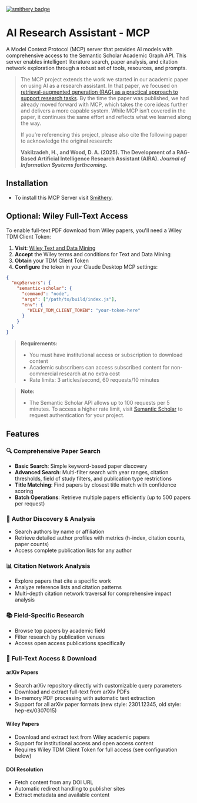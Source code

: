 [![smithery badge](https://smithery.ai/badge/@hamid-vakilzadeh/mcpsemanticscholar)](https://smithery.ai/server/@hamid-vakilzadeh/mcpsemanticscholar)

# AI Research Assistant - MCP

A Model Context Protocol (MCP) server that provides AI models with comprehensive access to the Semantic Scholar Academic Graph API. This server enables intelligent literature search, paper analysis, and citation network exploration through a robust set of tools, resources, and prompts.

> The MCP project extends the work we started in our academic paper on using AI as a research assistant. In that paper, we focused on [retrieval-augmented generation (RAG) as a practical approach to support research tasks](http://lit-review-assistant.streamlit.app/). By the time the paper was published, we had already moved forward with MCP, which takes the core ideas further and delivers a more capable system. While MCP isn’t covered in the paper, it continues the same effort and reflects what we learned along the way.
>
> If you’re referencing this project, please also cite the following paper to acknowledge the original research:
>
> <strong>Vakilzadeh, H., and Wood, D. A. (2025). The Development of a RAG-Based Artificial Intelligence Research Assistant (AIRA). <em>Journal of Information Systems forthcoming</em>.</strong>

## Installation

- To install this MCP Server visit [Smithery](https://smithery.ai/server/@hamid-vakilzadeh/mcpsemanticscholar).

## Optional: Wiley Full-Text Access

To enable full-text PDF download from Wiley papers, you'll need a Wiley TDM Client Token:

1. **Visit**: [Wiley Text and Data Mining](https://onlinelibrary.wiley.com/library-info/resources/text-and-datamining)
2. **Accept** the Wiley terms and conditions for Text and Data Mining
3. **Obtain** your TDM Client Token
4. **Configure** the token in your Claude Desktop MCP settings:

```json
{
  "mcpServers": {
    "semantic-scholar": {
      "command": "node",
      "args": ["/path/to/build/index.js"],
      "env": {
        "WILEY_TDM_CLIENT_TOKEN": "your-token-here"
      }
    }
  }
}
```

> **Requirements:**
>
> - You must have institutional access or subscription to download content
> - Academic subscribers can access subscribed content for non-commercial research at no extra cost
> - Rate limits: 3 articles/second, 60 requests/10 minutes

> **Note:**
>
> - The Semantic Scholar API allows up to 100 requests per 5 minutes. To access a higher rate limit, visit [Semantic Scholar](https://www.semanticscholar.org/product/api#Partner-Form) to request authentication for your project.

## Features

### 🔍 **Comprehensive Paper Search**

- **Basic Search**: Simple keyword-based paper discovery
- **Advanced Search**: Multi-filter search with year ranges, citation thresholds, field of study filters, and publication type restrictions
- **Title Matching**: Find papers by closest title match with confidence scoring
- **Batch Operations**: Retrieve multiple papers efficiently (up to 500 papers per request)

### 👥 **Author Discovery & Analysis**

- Search authors by name or affiliation
- Retrieve detailed author profiles with metrics (h-index, citation counts, paper counts)
- Access complete publication lists for any author

### 📊 **Citation Network Analysis**

- Explore papers that cite a specific work
- Analyze reference lists and citation patterns
- Multi-depth citation network traversal for comprehensive impact analysis

### 📚 **Field-Specific Research**

- Browse top papers by academic field
- Filter research by publication venues
- Access open access publications specifically

### 📄 **Full-Text Access & Download**

#### arXiv Papers
- Search arXiv repository directly with customizable query parameters
- Download and extract full-text from arXiv PDFs
- In-memory PDF processing with automatic text extraction
- Support for all arXiv paper formats (new style: 2301.12345, old style: hep-ex/0307015)

#### Wiley Papers
- Download and extract text from Wiley academic papers
- Support for institutional access and open access content
- Requires Wiley TDM Client Token for full access (see configuration below)

#### DOI Resolution
- Fetch content from any DOI URL
- Automatic redirect handling to publisher sites
- Extract metadata and available content
